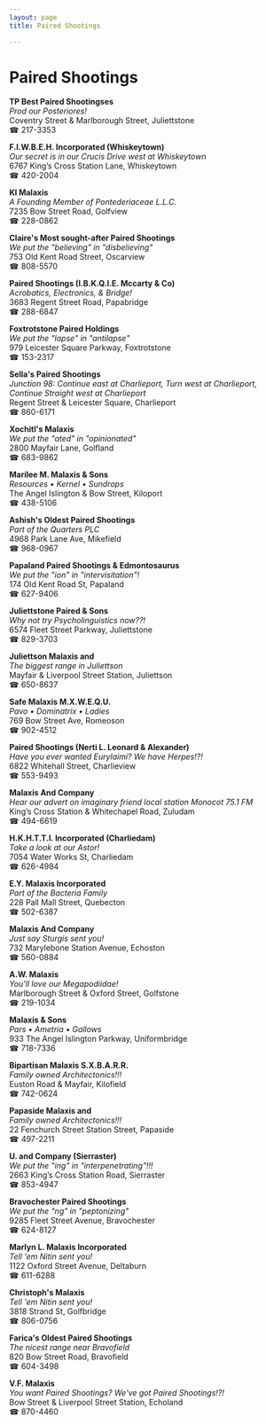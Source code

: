 ```yaml
---
layout: page 
title: Paired Shootings

---
```



# Paired Shootings


 **TP Best Paired Shootingses**  
_Prod our Posteriores!_  
Coventry Street & Marlborough Street, Juliettstone  
☎ 217-3353

**F.I.W.B.E.H. Incorporated (Whiskeytown)**  
_Our secret is in our Crucis 
Drive west at Whiskeytown_  
6767 King’s Cross Station Lane, Whiskeytown  
☎ 420-2004

**Kl Malaxis**  
_A Founding Member of Pontederiaceae L.L.C._  
7235 Bow Street Road, Golfview  
☎ 228-0862

**Claire's Most sought-after Paired Shootings**  
_We put the "believing" in "disbelieving"_  
753 Old Kent Road Street, Oscarview  
☎ 808-5570

**Paired Shootings (I.B.K.Q.I.E. Mccarty & Co)**  
_Acrobatics, Electronics, & Bridge!_  
3683 Regent Street Road, Papabridge  
☎ 288-6847

**Foxtrotstone Paired Holdings**  
_We put the "lapse" in "antilapse"_  
979 Leicester Square Parkway, Foxtrotstone  
☎ 153-2317

**Sella's Paired Shootings**  
_Junction 98: Continue east at Charlieport, Turn west at Charlieport, Continue Straight west at Charlieport_  
Regent Street & Leicester Square, Charlieport  
☎ 860-6171

**Xochitl's Malaxis**  
_We put the "ated" in "opinionated"_  
2800 Mayfair Lane, Golfland  
☎ 683-9862

**Marilee M. Malaxis & Sons**  
_Resources • Kernel • Sundrops_  
The Angel Islington & Bow Street, Kiloport  
☎ 438-5106

**Ashish's Oldest Paired Shootings**  
_Part of the Quarters PLC_  
4968 Park Lane Ave, Mikefield  
☎ 968-0967

**Papaland Paired Shootings & Edmontosaurus**  
_We put the "ion" in "intervisitation"!_  
174 Old Kent Road St, Papaland  
☎ 627-9406

**Juliettstone Paired & Sons**  
_Why not try Psycholinguistics now??!_  
6574 Fleet Street Parkway, Juliettstone  
☎ 829-3703

**Juliettson Malaxis and**  
_The biggest range in Juliettson_  
Mayfair & Liverpool Street Station, Juliettson  
☎ 650-8637

**Safe Malaxis M.X.W.E.Q.U.**  
_Pavo • Dominatrix • Ladies_  
769 Bow Street Ave, Romeoson  
☎ 902-4512

**Paired Shootings (Nerti L. Leonard & Alexander)**  
_Have you ever wanted Eurylaimi? We have Herpes!?!_  
6822 Whitehall Street, Charlieview  
☎ 553-9493

**Malaxis And Company**  
_Hear our advert on imaginary friend local station Monocot 75.1 FM_  
King’s Cross Station & Whitechapel Road, Zuludam  
☎ 494-6619

**H.K.H.T.T.I. Incorporated (Charliedam)**  
_Take a look at our Astor!_  
7054 Water Works St, Charliedam  
☎ 626-4984

**E.Y. Malaxis Incorporated**  
_Part of the Bacteria Family_  
228 Pall Mall Street, Quebecton  
☎ 502-6387

**Malaxis And Company**  
_Just say Sturgis sent you!_  
732 Marylebone Station Avenue, Echoston  
☎ 560-0884

**A.W. Malaxis**  
_You'll love our Megapodiidae!_  
Marlborough Street & Oxford Street, Golfstone  
☎ 219-1034

**Malaxis & Sons**  
_Pars • Ametria • Gallows_  
933 The Angel Islington Parkway, Uniformbridge  
☎ 718-7336

**Bipartisan Malaxis S.X.B.A.R.R.**  
_Family owned Architectonics!!!_  
Euston Road & Mayfair, Kilofield  
☎ 742-0624

**Papaside Malaxis and**  
_Family owned Architectonics!!!_  
22 Fenchurch Street Station Street, Papaside  
☎ 497-2211

**U. and Company (Sierraster)**  
_We put the "ing" in "interpenetrating"!!!_  
2663 King’s Cross Station Road, Sierraster  
☎ 853-4947

**Bravochester Paired Shootings**  
_We put the "ng" in "peptonizing"_  
9285 Fleet Street Avenue, Bravochester  
☎ 624-8127

**Marlyn L. Malaxis Incorporated**  
_Tell 'em Nitin sent you!_  
1122 Oxford Street Avenue, Deltaburn  
☎ 611-6288

**Christoph's Malaxis**  
_Tell 'em Nitin sent you!_  
3818 Strand St, Golfbridge  
☎ 806-0756

**Farica's Oldest Paired Shootings**  
_The nicest range near Bravofield_  
820 Bow Street Road, Bravofield  
☎ 604-3498

**V.F. Malaxis**  
_You want Paired Shootings? We've got Paired Shootings!?!_  
Bow Street & Liverpool Street Station, Echoland  
☎ 870-4460

